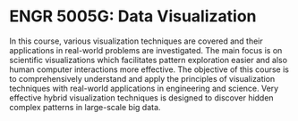# ENGR 5005G: Data Visualization
In this course, various visualization techniques are covered and their applications in real-world problems are investigated. The main focus is on scientific visualizations which facilitates pattern exploration easier and also human computer interactions more effective. The objective of this course is to comprehensively understand and apply the principles of visualization techniques with real-world applications in engineering and science.  Very effective hybrid visualization techniques is designed to discover hidden complex patterns in large-scale big data.  
 
